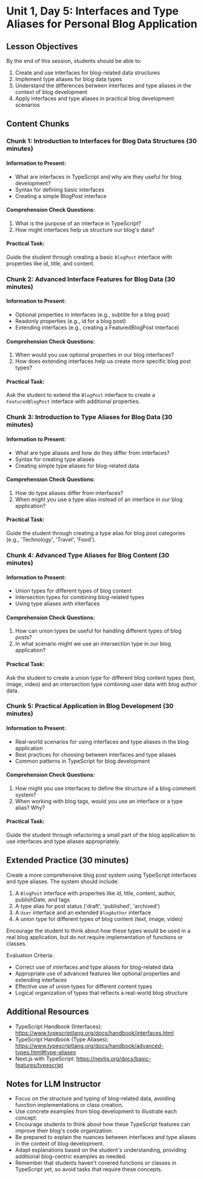 # Unit 1, Day 5: Interfaces and Type Aliases for Personal Blog Application

## Lesson Objectives
By the end of this session, students should be able to:
1. Create and use interfaces for blog-related data structures
2. Implement type aliases for blog data types
3. Understand the differences between interfaces and type aliases in the context of blog development
4. Apply interfaces and type aliases in practical blog development scenarios

## Content Chunks

### Chunk 1: Introduction to Interfaces for Blog Data Structures (30 minutes)

#### Information to Present:
- What are interfaces in TypeScript and why are they useful for blog development?
- Syntax for defining basic interfaces
- Creating a simple BlogPost interface

#### Comprehension Check Questions:
1. What is the purpose of an interface in TypeScript?
2. How might interfaces help us structure our blog's data?

#### Practical Task:
Guide the student through creating a basic `BlogPost` interface with properties like id, title, and content.

### Chunk 2: Advanced Interface Features for Blog Data (30 minutes)

#### Information to Present:
- Optional properties in interfaces (e.g., subtitle for a blog post)
- Readonly properties (e.g., id for a blog post)
- Extending interfaces (e.g., creating a FeaturedBlogPost interface)

#### Comprehension Check Questions:
1. When would you use optional properties in our blog interfaces?
2. How does extending interfaces help us create more specific blog post types?

#### Practical Task:
Ask the student to extend the `BlogPost` interface to create a `FeaturedBlogPost` interface with additional properties.

### Chunk 3: Introduction to Type Aliases for Blog Data (30 minutes)

#### Information to Present:
- What are type aliases and how do they differ from interfaces?
- Syntax for creating type aliases
- Creating simple type aliases for blog-related data

#### Comprehension Check Questions:
1. How do type aliases differ from interfaces?
2. When might you use a type alias instead of an interface in our blog application?

#### Practical Task:
Guide the student through creating a type alias for blog post categories (e.g., 'Technology', 'Travel', 'Food').

### Chunk 4: Advanced Type Aliases for Blog Content (30 minutes)

#### Information to Present:
- Union types for different types of blog content
- Intersection types for combining blog-related types
- Using type aliases with interfaces

#### Comprehension Check Questions:
1. How can union types be useful for handling different types of blog posts?
2. In what scenario might we use an intersection type in our blog application?

#### Practical Task:
Ask the student to create a union type for different blog content types (text, image, video) and an intersection type combining user data with blog author data.

### Chunk 5: Practical Application in Blog Development (30 minutes)

#### Information to Present:
- Real-world scenarios for using interfaces and type aliases in the blog application
- Best practices for choosing between interfaces and type aliases
- Common patterns in TypeScript for blog development

#### Comprehension Check Questions:
1. How might you use interfaces to define the structure of a blog comment system?
2. When working with blog tags, would you use an interface or a type alias? Why?

#### Practical Task:
Guide the student through refactoring a small part of the blog application to use interfaces and type aliases appropriately.

## Extended Practice (30 minutes)

Create a more comprehensive blog post system using TypeScript interfaces and type aliases. The system should include:

1. A `BlogPost` interface with properties like id, title, content, author, publishDate, and tags
2. A type alias for post status ('draft', 'published', 'archived')
3. A `User` interface and an extended `BlogAuthor` interface
4. A union type for different types of blog content (text, image, video)

Encourage the student to think about how these types would be used in a real blog application, but do not require implementation of functions or classes.

Evaluation Criteria:
- Correct use of interfaces and type aliases for blog-related data
- Appropriate use of advanced features like optional properties and extending interfaces
- Effective use of union types for different content types
- Logical organization of types that reflects a real-world blog structure

## Additional Resources
- TypeScript Handbook (Interfaces): https://www.typescriptlang.org/docs/handbook/interfaces.html
- TypeScript Handbook (Type Aliases): https://www.typescriptlang.org/docs/handbook/advanced-types.html#type-aliases
- Next.js with TypeScript: https://nextjs.org/docs/basic-features/typescript

## Notes for LLM Instructor
- Focus on the structure and typing of blog-related data, avoiding function implementations or class creation.
- Use concrete examples from blog development to illustrate each concept.
- Encourage students to think about how these TypeScript features can improve their blog's code organization.
- Be prepared to explain the nuances between interfaces and type aliases in the context of blog development.
- Adapt explanations based on the student's understanding, providing additional blog-centric examples as needed.
- Remember that students haven't covered functions or classes in TypeScript yet, so avoid tasks that require these concepts.
